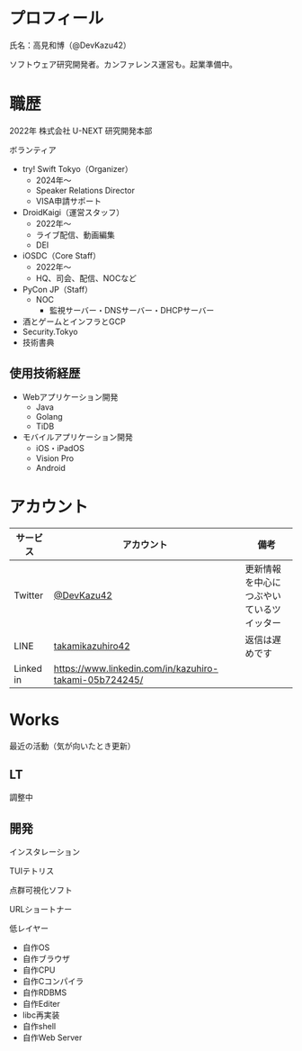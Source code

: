 # プロフィール

氏名：高見和博（@DevKazu42）

ソフトウェア研究開発者。カンファレンス運営も。起業準備中。

# 職歴

2022年 株式会社 U-NEXT 研究開発本部

ボランティア

- try! Swift Tokyo（Organizer）
    - 2024年〜
    - Speaker Relations Director
    - VISA申請サポート
- DroidKaigi（運営スタッフ）
    - 2022年〜
    - ライブ配信、動画編集
    - DEI
- iOSDC（Core Staff）
    - 2022年〜
    - HQ、司会、配信、NOCなど
- PyCon JP（Staff）
    - NOC
        - 監視サーバー・DNSサーバー・DHCPサーバー
- 酒とゲームとインフラとGCP
- Security.Tokyo
- 技術書典

## 使用技術経歴

- Webアプリケーション開発
    - Java
    - Golang
    - TiDB
- モバイルアプリケーション開発
    - iOS・iPadOS
    - Vision Pro
    - Android

# アカウント

| サービス | アカウント | 備考 |
| --- | --- | --- |
| Twitter | [@DevKazu42](https://x.com/DevKazu42) | 更新情報を中心につぶやいているツイッター |
| LINE | [takamikazuhiro42](https://www.notion.so/115d3dc31d3981829853d287364c9cf9?pvs=21) | 返信は遅めです |
| Linked in | https://www.linkedin.com/in/kazuhiro-takami-05b724245/ |  |

# Works

最近の活動（気が向いたとき更新）

## LT

調整中

## 開発

インスタレーション

TUIテトリス

点群可視化ソフト

URLショートナー

低レイヤー

- 自作OS
- 自作ブラウザ
- 自作CPU
- 自作Cコンパイラ
- 自作RDBMS
- 自作Editer
- libc再実装
- 自作shell
- 自作Web Server
